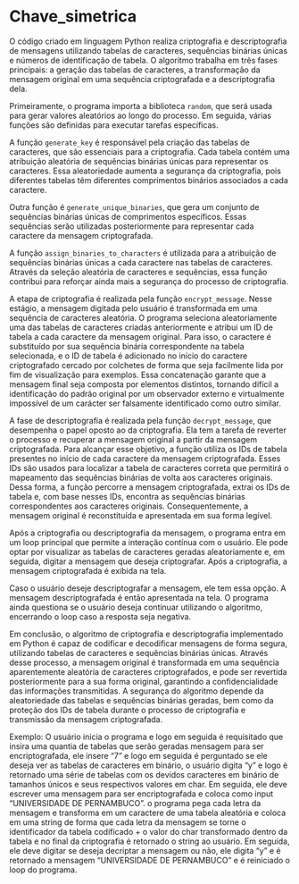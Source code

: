 # Chave_simetrica

  O código criado em linguagem Python realiza criptografia e descriptografia de mensagens utilizando tabelas de caracteres, sequências binárias únicas e números de identificação de tabela. O algoritmo trabalha em três fases principais: a geração das tabelas de caracteres, a transformação da mensagem original em uma sequência criptografada e a descriptografia dela.

  Primeiramente, o programa importa a biblioteca `random`, que será usada para gerar valores aleatórios ao longo do processo. Em seguida, várias funções são definidas para executar tarefas específicas.

  A função `generate_key` é responsável pela criação das tabelas de caracteres, que são essenciais para a criptografia. Cada tabela contém uma atribuição aleatória de sequências binárias únicas para representar os caracteres. Essa aleatoriedade aumenta a segurança da criptografia, pois diferentes tabelas têm diferentes comprimentos binários associados a cada caractere.

  Outra função é `generate_unique_binaries`, que gera um conjunto de sequências binárias únicas de comprimentos específicos. Essas sequências serão utilizadas posteriormente para representar cada caractere da mensagem criptografada.

  A função `assign_binaries_to_characters` é utilizada para a atribuição de sequências binárias únicas a cada caractere nas tabelas de caracteres. Através da seleção aleatória de caracteres e sequências, essa função contribui para reforçar ainda mais a segurança do processo de criptografia.

  A etapa de criptografia é realizada pela função `encrypt_message`. Nesse estágio, a mensagem digitada pelo usuário é transformada em uma sequência de caracteres aleatória. O programa seleciona aleatoriamente uma das tabelas de caracteres criadas anteriormente e atribui um ID de tabela a cada caractere da mensagem original. Para isso, o caractere é substituído por sua sequência binária correspondente na tabela selecionada, e o ID de tabela é adicionado no início do caractere criptografado cercado por colchetes de forma que seja facilmente lida por fim de visualização para exemplos. Essa concatenação garante que a mensagem final seja composta por elementos distintos, tornando difícil a identificação do padrão original por um observador externo e virtualmente impossível de um carácter ser falsamente identificado como outro similar.

  A fase de descriptografia é realizada pela função `decrypt_message`, que desempenha o papel oposto ao da criptografia. Ela tem a tarefa de reverter o processo e recuperar a mensagem original a partir da mensagem criptografada. Para alcançar esse objetivo, a função utiliza os IDs de tabela presentes no início de cada caractere da mensagem criptografada. Esses IDs são usados para localizar a tabela de caracteres correta que permitirá o mapeamento das sequências binárias de volta aos caracteres originais. Dessa forma, a função percorre a mensagem criptografada, extrai os IDs de tabela e, com base nesses IDs, encontra as sequências binárias correspondentes aos caracteres originais. Consequentemente, a mensagem original é reconstituída e apresentada em sua forma legível.

  Após a criptografia ou descriptografia da mensagem, o programa entra em um loop principal que permite a interação contínua com o usuário. Ele pode optar por visualizar as tabelas de caracteres geradas aleatoriamente e, em seguida, digitar a mensagem que deseja criptografar. Após a criptografia, a mensagem criptografada é exibida na tela.

  Caso o usuário deseje descriptografar a mensagem, ele tem essa opção. A mensagem descriptografada é então apresentada na tela. O programa ainda questiona se o usuário deseja continuar utilizando o algoritmo, encerrando o loop caso a resposta seja negativa.

  Em conclusão, o algoritmo de criptografia e descriptografia implementado em Python é capaz de codificar e decodificar mensagens de forma segura, utilizando tabelas de caracteres e sequências binárias únicas. Através desse processo, a mensagem original é transformada em uma sequência aparentemente aleatória de caracteres criptografados, e pode ser revertida posteriormente para a sua forma original, garantindo a confidencialidade das informações transmitidas. A segurança do algoritmo depende da aleatoriedade das tabelas e sequências binárias geradas, bem como da proteção dos IDs de tabela durante o processo de criptografia e transmissão da mensagem criptografada.

Exemplo:
	O usuário inicia o programa e logo em seguida é requisitado que insira uma quantia de tabelas que serão geradas mensagem para ser encriptografada, ele insere “7” e logo em seguida é perguntado se ele deseja ver as tabelas de caracteres em binário, o usuário digita “y” e logo é retornado uma série de tabelas com os devidos caracteres em binário de tamanhos únicos e seus respectivos valores em char. Em seguida, ele deve escrever uma mensagem para ser encriptografada e coloca como input “UNIVERSIDADE DE PERNAMBUCO”. o programa pega cada letra da mensagem e transforma em um caractere de uma tabela aleatória e coloca em uma string de forma que cada letra da mensagem se torne o identificador da tabela codificado + o valor do char transformado dentro da tabela e no final da criptografia é retornado o string ao usuário. Em seguida, ele deve digitar se deseja decriptar a mensagem ou não, ele digita “y” e é retornado a mensagem “UNIVERSIDADE DE PERNAMBUCO” e é reiniciado o loop do programa.
